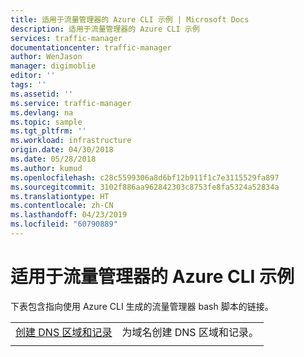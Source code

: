 ```yaml
---
title: 适用于流量管理器的 Azure CLI 示例 | Microsoft Docs
description: 适用于流量管理器的 Azure CLI 示例
services: traffic-manager
documentationcenter: traffic-manager
author: WenJason
manager: digimoblie
editor: ''
tags: ''
ms.assetid: ''
ms.service: traffic-manager
ms.devlang: na
ms.topic: sample
ms.tgt_pltfrm: ''
ms.workload: infrastructure
origin.date: 04/30/2018
ms.date: 05/28/2018
ms.author: kumud
ms.openlocfilehash: c28c5599306a8d6bf12b911f1c7e3115529fa897
ms.sourcegitcommit: 3102f886aa962842303c8753fe8fa5324a52834a
ms.translationtype: HT
ms.contentlocale: zh-CN
ms.lasthandoff: 04/23/2019
ms.locfileid: "60790889"
---
```

# <a name="azure-cli-samples-for-traffic-manager"></a>适用于流量管理器的 Azure CLI 示例

下表包含指向使用 Azure CLI 生成的流量管理器 bash 脚本的链接。

| | |
|-|-|
| [创建 DNS 区域和记录](./scripts/traffic-manager-cli-create-dns-zone-record.md) | 为域名创建 DNS 区域和记录。 |
| | |


